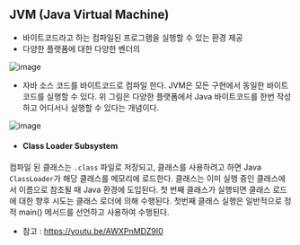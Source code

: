 ## JVM (Java Virtual Machine) 
 - 바이트코드라고 하는 컴파일된 프로그램을 실행할 수 있는 환경 제공
 - 다양한 플랫폼에 대한 다양한 벤더의


![image](https://github.com/Tech-Stack-Tree/Tech-Stack/assets/49936027/c2f49c97-ac30-4d21-85f7-8cd0556b47a9)
- 자바 소스 코드를 바이트코드로 컴파일 한다. JVM은 모든 구현에서 동일한 바이트 코드를 실행할 수 있다. 위 그림은 다양한 플랫폼에서 Java 바이트코드를 한번 작성하고 어디서나 실행할 수 있다는 개념이다.


![image](https://github.com/Tech-Stack-Tree/Tech-Stack/assets/49936027/f419b01b-067c-4dc4-9357-bdea47d35524)
* #### Class Loader Subsystem
 컴파일 된 클래스는 `.class` 파일로 저장되고, 클래스를 사용하려고 하면 Java `ClassLoader`가 해당 클래스를 메모리에 로드한다. 클래스는 이미 실행 중인 클래스에서 이름으로 참조될 때 Java 환경에 도입된다. 첫 번째 클래스가 실행되면 클래스 로드에 대한 향후 시도는 클래스 로더에 의해 수행된다. 첫번째 클래스 실행은 일반적으로 정적 main() 메서드를 선언하고 사용하여 수행된다.

 



- 참고 :  https://youtu.be/AWXPnMDZ9I0

